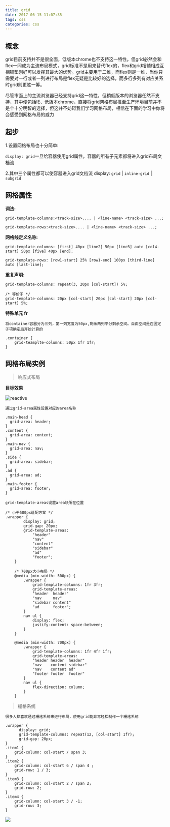 ```yaml
---
title: grid
date: 2017-06-15 11:07:35
tags: css
categories: css
---
```



## 概念

grid目前支持并不是很全面，低版本chrome也不支持这一特性。但grid必然会和flex一同成为主流布局模式，grid标准不是用来替代flex的，flex和grid相辅相成互相铺垫刚好可以发挥其最大的优势。grid主要用于二维，而flex则是一维，当你只需要对一行或者一列进行布局是flex无疑是比较好的选择，而多行多列有对应关系时grid则更胜一筹。

尽管市面上的主流浏览器已经支持grid这一特性，但稍低版本的浏览器任然不支持，其中便包括IE、低版本chrome，直接将grid网格布局推至生产环境目前并不是个十分明智的选择，但这并不妨碍我们学习网格布局，相信在下面的学习中你将会感受到网格布局的威力


<div><!-- more--></div>

## 起步

1.设置网格布局也十分简单:

`display: grid`一旦给容器使用grid属性，容器的所有子元素都将进入grid布局文档流

2.其中三个属性都可以使容器进入grid文档流
display: `grid` | `inline-grid` | `subgrid`


## 网格属性

**词法:**

```
grid-template-columns:<track-size>.... | <line-name> <track-size> ...;

grid-template-rows:<track-size>.... | <line-name> <track-size> ...;
```

**网格线定义名称:**


```
grid-template-columns: [first] 40px [line2] 50px [line3] auto [col4-start] 50px [five] 40px [end];   

grid-template-rows: [row1-start] 25% [row1-end] 100px [third-line] auto [last-line];  

```


**重复声明:**

```
grid-template-columns: repeat(3, 20px [col-start]) 5%;  

/* 等价于 */
grid-template-columns: 20px [col-start] 20px [col-start] 20px [col-start] 5%;  

```


**特殊单元 fr**

`将container容器分为三列，第一列宽度为50px,剩余两列平分剩余空间。自由空间是在固定子项确定后开始计算的`

```
.container {
    grid-teamplte-columns: 50px 1fr 1fr;
}
```


## 网格布局实例


> 响应式布局

**目标效果**

![reactive](https://mdn.mozillademos.org/files/14749/11-responsive-areas.png)

`通过grid-area属性设置对应的area名称`

```
.main-head {
  grid-area: header;
}
.content {
  grid-area: content;
}
.main-nav {
  grid-area: nav;
}
.side {
  grid-area: sidebar;
}
.ad {
  grid-area: ad;
}
.main-footer {
  grid-area: footer;
}
```

`grid-template-areas设置area块所在位置`


```
/* 小于500px适配方案 */
.wrapper {
        display: grid;
        grid-gap: 20px;
        grid-template-areas: 
            "header"
            "nav"
            "content"
            "sidebar"
            "ad"
            "footer";
    }

    /* 700px大小布局 */
    @media (min-width: 500px) {
        .wrapper {
            grid-template-columns: 1fr 3fr;
            grid-template-areas: 
            "header  header"
            "nav     nav"
            "sidebar content"
            "ad      footer";
        }
        nav ul {
            display: flex;
            justify-content: space-between;
        }
    }

    @media (min-width: 700px) {
        .wrapper {
            grid-template-columns: 1fr 4fr 1fr;
            grid-template-areas: 
            "header header  header"
            "nav    content sidebar"
            "nav    content ad"
            "footer footer  footer"
        }
        nav ul {
            flex-direction: column;
        }
    }
```

> 栅格系统

`很多人都喜欢通过栅格系统来进行布局，使用grid能非常轻松制作一个栅格系统`


```
.wrapper {
      display: grid;
      grid-template-columns: repeat(12, [col-start] 1fr);
      grid-gap: 20px;
}
.item1 {
    grid-column: col-start / span 3;
}
.item2 {
    grid-column: col-start 6 / span 4 ;
    grid-row: 1 / 3;
}
.item3 {
    grid-column: col-start 2 / span 2;
    grid-row: 2;
}
.item4 {
    grid-column: col-start 3 / -1;
    grid-row: 3;
}
```

![](https://mdn.mozillademos.org/files/14753/11-grid-inspector-12col.png)



